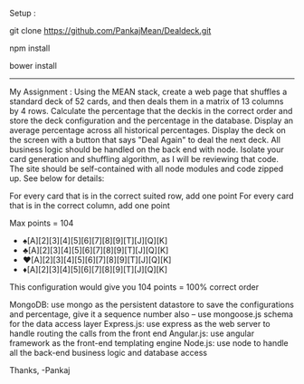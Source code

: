 Setup : 

git clone https://github.com/PankajMean/Dealdeck.git

npm install

bower install

---------------
My Assignment : 
Using the MEAN stack, create a web page that shuffles a standard deck of 52 cards, and then deals them in a matrix of 13 columns by 4 rows. Calculate the percentage that the deckis in the correct order and store the deck configuration and the percentage in the database. Display an average percentage across all historical percentages. Display the deck on the screen with a button that says "Deal Again" to deal the next deck. All business logic should be handled on the back end with node. Isolate your card generation and shuffling algorithm, as I will be reviewing that code. The site should be self-contained with all node modules and code zipped up. See below for details:

For every card that is in the correct suited row, add one point
For every card that is in the correct column, add one point

Max points = 104

* ♠︎[A][2][3][4][5][6][7][8][9][T][J][Q][K]
* ♣︎[A][2][3][4][5][6][7][8][9][T][J][Q][K]
* ♥︎[A][2][3][4][5][6][7][8][9][T][J][Q][K]
* ♦︎[A][2][3][4][5][6][7][8][9][T][J][Q][K]

This configuration would give you 104 points = 100% correct order

MongoDB: use mongo as the persistent datastore to save the configurations and percentage, give it a sequence number also – use mongoose.js schema for the data access layer
Express.js: use express as the web server to handle routing the calls from the front end
Angular.js: use angular framework as the front-end templating engine
Node.js: use node to handle all the back-end business logic and database access


Thanks,
-Pankaj

